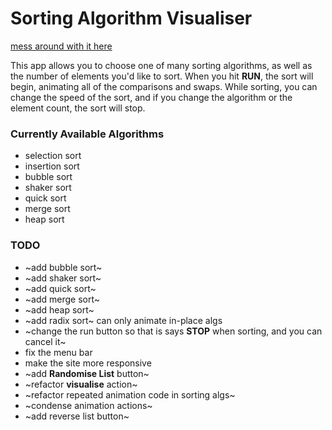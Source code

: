 # Sorting Algorithm Visualiser

[mess around with it here](https://joshuasearle.github.io/sorting-algorithm-visualiser/)

This app allows you to choose one of many sorting algorithms, as well as the number of elements you'd like to sort. When you hit **RUN**, the sort will begin, animating all of the comparisons and swaps. While sorting, you can change the speed of the sort, and if you change the algorithm or the element count, the sort will stop.

### Currently Available Algorithms

- selection sort
- insertion sort
- bubble sort
- shaker sort
- quick sort
- merge sort
- heap sort

### TODO

- ~add bubble sort~
- ~add shaker sort~
- ~add quick sort~
- ~add merge sort~
- ~add heap sort~
- ~add radix sort~ can only animate in-place algs
- ~change the run button so that is says **STOP** when sorting, and you can cancel it~
- fix the menu bar
- make the site more responsive
- ~add **Randomise List** button~
- ~refactor **visualise** action~
- ~refactor repeated animation code in sorting algs~
- ~condense animation actions~
- ~add reverse list button~
